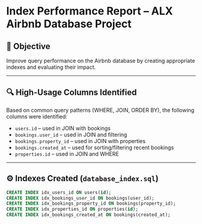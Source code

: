 # Index Performance Report – ALX Airbnb Database Project

## 🎯 Objective

Improve query performance on the Airbnb database by creating appropriate indexes and evaluating their impact.

---

## 🔍 High-Usage Columns Identified

Based on common query patterns (WHERE, JOIN, ORDER BY), the following columns were identified:

- `users.id` – used in JOIN with bookings
- `bookings.user_id` – used in JOIN and filtering
- `bookings.property_id` – used in JOIN with properties
- `bookings.created_at` – used for sorting/filtering recent bookings
- `properties.id` – used in JOIN and WHERE

---

## ⚙️ Indexes Created (`database_index.sql`)

```sql
CREATE INDEX idx_users_id ON users(id);
CREATE INDEX idx_bookings_user_id ON bookings(user_id);
CREATE INDEX idx_bookings_property_id ON bookings(property_id);
CREATE INDEX idx_properties_id ON properties(id);
CREATE INDEX idx_bookings_created_at ON bookings(created_at);

